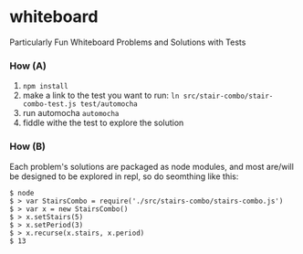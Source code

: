 whiteboard
==========

Particularly Fun Whiteboard Problems and Solutions with Tests

### How (A)

1. `npm install`
2. make a link to the test you want to run: `ln src/stair-combo/stair-combo-test.js test/automocha`
3. run automocha `automocha`
4. fiddle withe the test to explore the solution

### How (B)

Each problem's solutions are packaged as node modules, and most are/will be designed to be explored in repl, so do seomthing like this:

```
$ node
$ > var StairsCombo = require('./src/stairs-combo/stairs-combo.js')
$ > var x = new StairsCombo()
$ > x.setStairs(5)
$ > x.setPeriod(3)
$ > x.recurse(x.stairs, x.period)
$ 13
```


